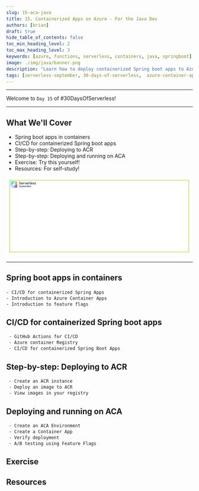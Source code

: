 ```yaml
---
slug: 15-aca-java
title: 15. Containerized Apps on Azure - For the Java Dev
authors: [brian]
draft: true
hide_table_of_contents: false
toc_min_heading_level: 2
toc_max_heading_level: 3
keywords: [azure, functions, serverless, containers, java, springboot]
image: ./img/java/banner.png
description: "Learn how to deploy containerized Spring boot apps to Azure Container apps (ACA) using Azure Container Registry (ACR)" 
tags: [serverless-september, 30-days-of-serverless,  azure-container-apps, dapr, microservices]
---
```


<!-- FIXME -->
<head>
  <meta name="twitter:url" 
    content="https://azure.github.io/Cloud-Native/blog/functions-1" />
  <meta name="twitter:title" 
    content="#30DaysOfServerless: Azure Functions Fundamentals" />
  <meta name="twitter:description" 
    content="#30DaysOfServerless: Azure Functions Fundamentals" />
  <meta name="twitter:image"
    content="https://azure.github.io/Cloud-Native/img/banners/post-kickoff.png" />
  <meta name="twitter:card" content="summary_large_image" />
  <meta name="twitter:creator" 
    content="@nitya" />
  <meta name="twitter:site" content="@AzureAdvocates" /> 
  <link rel="canonical" 
    href="https://azure.github.io/Cloud-Native/blog/08-functions-azure" />
</head>

---

Welcome to `Day 15` of #30DaysOfServerless!

---

## What We'll Cover
 * Spring boot apps in containers
 * CI/CD for containerized Spring boot apps
 * Step-by-step: Deploying to ACR
 * Step-by-step: Deploying and running on ACA
 * Exercise: Try this yourself!
 * Resources: For self-study!

![](./img/java/banner.png)

---


## Spring boot apps in containers
    - CI/CD for containerized Spring Apps
    - Introduction to Azure Container Apps
    - Introduction to feature flags
## CI/CD for containerized Spring boot apps
     - GitHub Actions for CI/CD
     - Azure container Registry
     - CI/CD for containerized Spring Boot Apps
## Step-by-step: Deploying to ACR
     - Create an ACR instance
     - Deploy an image to ACR
     - View images in your registry
## Deploying and running on ACA
     - Create an ACA Environment
     - Create a Container App
     - Verify deployment
     - A/B testing using Feature Flags
 
## Exercise

## Resources